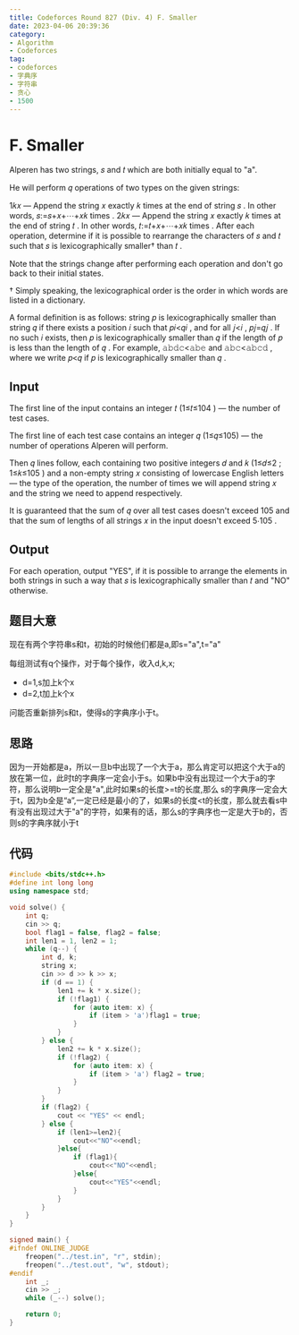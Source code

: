```yaml
---
title: Codeforces Round 827 (Div. 4) F. Smaller
date: 2023-04-06 20:39:36
category:
- Algorithm
- Codeforces
tag: 
- codeforces
- 字典序
- 字符串
- 贪心
- 1500
---
```


# F. Smaller

Alperen has two strings, 𝑠 and 𝑡 which are both initially equal to "a".

He will perform 𝑞 operations of two types on the given strings:

1𝑘𝑥 — Append the string 𝑥 exactly 𝑘 times at the end of string 𝑠 . In other words, 𝑠:=𝑠+𝑥+⋯+𝑥𝑘 times . 2𝑘𝑥 — Append the string 𝑥 exactly 𝑘 times at the end of string 𝑡 . In other words, 𝑡:=𝑡+𝑥+⋯+𝑥𝑘 times . After each operation, determine if it is possible to rearrange the characters of 𝑠 and 𝑡 such that 𝑠 is lexicographically smaller† than 𝑡 .

Note that the strings change after performing each operation and don't go back to their initial states.

† Simply speaking, the lexicographical order is the order in which words are listed in a dictionary. 

A formal definition is as follows: string 𝑝 is lexicographically smaller than string 𝑞 if there exists a position 𝑖 such that 𝑝𝑖<𝑞𝑖 , and for all 𝑗<𝑖 , 𝑝𝑗=𝑞𝑗 . If no such 𝑖 exists, then 𝑝 is lexicographically smaller than 𝑞 if the length of 𝑝 is less than the length of 𝑞 . For example, 𝚊𝚋𝚍𝚌<𝚊𝚋𝚎 and 𝚊𝚋𝚌<𝚊𝚋𝚌𝚍 , where we write 𝑝<𝑞 if 𝑝 is lexicographically smaller than 𝑞 .

## Input

The first line of the input contains an integer 𝑡 (1≤𝑡≤104 ) — the number of test cases.

The first line of each test case contains an integer 𝑞 (1≤𝑞≤105) — the number of operations Alperen will perform.

Then 𝑞 lines follow, each containing two positive integers 𝑑 and 𝑘 (1≤𝑑≤2 ; 1≤𝑘≤105 ) and a non-empty string 𝑥 consisting of lowercase English letters — the type of the operation, the number of times we will append string 𝑥 and the string we need to append respectively.

It is guaranteed that the sum of 𝑞 over all test cases doesn't exceed 105 and that the sum of lengths of all strings 𝑥 in the input doesn't exceed 5⋅105 .

## Output 

For each operation, output "YES", if it is possible to arrange the elements in both strings in such a way that 𝑠 is lexicographically smaller than 𝑡 and "NO" otherwise.



## 题目大意

现在有两个字符串s和t，初始的时候他们都是a,即s="a",t="a"

每组测试有q个操作，对于每个操作，收入d,k,x;

+ d=1,s加上k个x
+ d=2,t加上k个x

问能否重新排列s和t，使得s的字典序小于t。



## 思路

因为一开始都是a，所以一旦b中出现了一个大于a，那么肯定可以把这个大于a的放在第一位，此时t的字典序一定会小于s。如果b中没有出现过一个大于a的字符，那么说明b一定全是"a",此时如果s的长度>=t的长度,那么 s的字典序一定会大于t，因为b全是“a”,一定已经是最小的了，如果s的长度<t的长度，那么就去看s中有没有出现过大于"a"的字符，如果有的话，那么s的字典序也一定是大于b的，否则s的字典序就小于t

## 代码

```cpp
#include <bits/stdc++.h>
#define int long long
using namespace std;

void solve() {
    int q;
    cin >> q;
    bool flag1 = false, flag2 = false;
    int len1 = 1, len2 = 1;
    while (q--) {
        int d, k;
        string x;
        cin >> d >> k >> x;
        if (d == 1) {
            len1 += k * x.size();
            if (!flag1) {
                for (auto item: x) {
                    if (item > 'a')flag1 = true;
                }
            }
        } else {
            len2 += k * x.size();
            if (!flag2) {
                for (auto item: x) {
                    if (item > 'a') flag2 = true;
                }
            }
        }
        if (flag2) {
            cout << "YES" << endl;
        } else {
            if (len1>=len2){
                cout<<"NO"<<endl;
            }else{
                if (flag1){
                    cout<<"NO"<<endl;
                }else{
                    cout<<"YES"<<endl;
                }
            }
        }
    }
}

signed main() {
#ifndef ONLINE_JUDGE
    freopen("../test.in", "r", stdin);
    freopen("../test.out", "w", stdout);
#endif
    int _;
    cin >> _;
    while (_--) solve();

    return 0;
}
```


